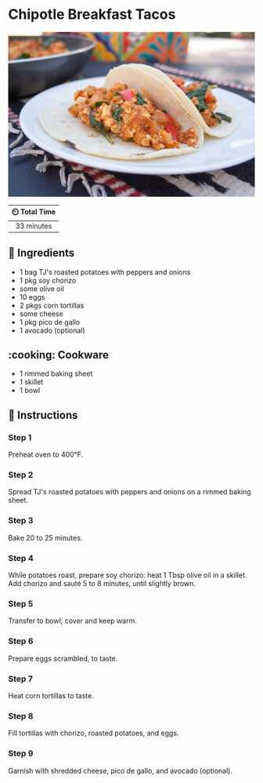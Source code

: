 # Chipotle Breakfast Tacos

![Chipotle Breakfast Tacos](../assets/images/chipotle-breakfast-tacos.jpg)

| :timer_clock: Total Time |
|:-----------------------: |
| 33 minutes |

## :salt: Ingredients

- 1 bag TJ's roasted potatoes with peppers and onions
- 1 pkg soy chorizo
- some olive oil
- 10 eggs
- 2 pkgs corn tortillas
- some cheese
- 1 pkg pico de gallo
- 1 avocado (optional)

## :cooking: Cookware

- 1 rimmed baking sheet
- 1 skillet
- 1 bowl

## :pencil: Instructions

### Step 1

Preheat oven to 400°F.

### Step 2

Spread TJ's roasted potatoes with peppers and onions on a rimmed baking sheet.

### Step 3

Bake 20 to 25 minutes.

### Step 4

While potatoes roast, prepare soy chorizo: heat 1 Tbsp olive oil in a skillet. Add chorizo and sauté 5 to 8 minutes,
until slightly brown.

### Step 5

Transfer to bowl; cover and keep warm.

### Step 6

Prepare eggs scrambled, to taste.

### Step 7

Heat corn tortillas to taste.

### Step 8

Fill tortillas with chorizo, roasted potatoes, and eggs.

### Step 9

Garnish with shredded cheese, pico de gallo, and avocado (optional).
